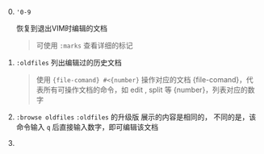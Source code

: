 ﻿0. `'0-9`

	恢复到退出VIM时编辑的文档

	> 可使用 `:marks` 查看详细的标记

0. `:oldfiles`
列出编辑过的历史文档

	> 使用 `{file-comand} #<{number}` 操作对应的文档
{file-comand}，代表所有可操作文档的命令，如 edit , split 等
{number}，列表对应的数字

0. `:browse oldfiles`
`:oldfiles` 的升级版
展示的内容是相同的，
不同的是，该命令输入 `q` 后直接输入数字，即可编辑该文档

0. 
